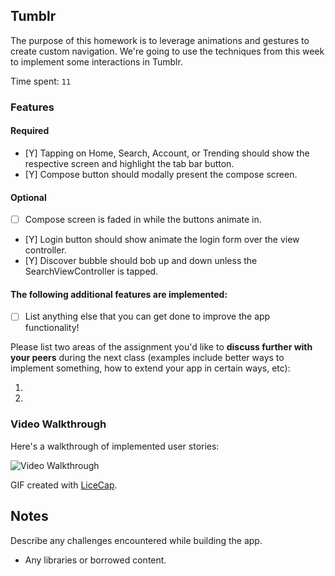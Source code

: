 ## Tumblr

The purpose of this homework is to leverage animations and gestures to create custom navigation. We're going to use the techniques from this week to implement some interactions in Tumblr.

Time spent: `11`

### Features

#### Required

- [Y] Tapping on Home, Search, Account, or Trending should show the respective screen and highlight the tab bar button.
- [Y] Compose button should modally present the compose screen.

#### Optional

- [ ] Compose screen is faded in while the buttons animate in.
- [Y] Login button should show animate the login form over the view controller.
- [Y] Discover bubble should bob up and down unless the SearchViewController is tapped.

#### The following **additional** features are implemented:

- [ ] List anything else that you can get done to improve the app functionality!

Please list two areas of the assignment you'd like to **discuss further with your peers** during the next class (examples include better ways to implement something, how to extend your app in certain ways, etc):

1. 
2. 

### Video Walkthrough 

Here's a walkthrough of implemented user stories:

<img src='tumbler.gif' title='Video Walkthrough' width='' alt='Video Walkthrough' />

GIF created with [LiceCap](http://www.cockos.com/licecap/).

## Notes

Describe any challenges encountered while building the app.

* Any libraries or borrowed content.
